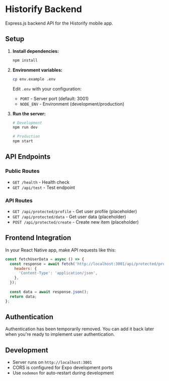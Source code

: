 # Historify Backend

Express.js backend API for the Historify mobile app.

## Setup

1. **Install dependencies:**
   ```bash
   npm install
   ```

2. **Environment variables:**
   ```bash
   cp env.example .env
   ```
   
   Edit `.env` with your configuration:
   - `PORT` - Server port (default: 3001)
   - `NODE_ENV` - Environment (development/production)

3. **Run the server:**
   ```bash
   # Development
   npm run dev
   
   # Production
   npm start
   ```

## API Endpoints

### Public Routes
- `GET /health` - Health check
- `GET /api/test` - Test endpoint

### API Routes
- `GET /api/protected/profile` - Get user profile (placeholder)
- `GET /api/protected/data` - Get user data (placeholder)
- `POST /api/protected/create` - Create new item (placeholder)

## Frontend Integration

In your React Native app, make API requests like this:

```javascript
const fetchUserData = async () => {
  const response = await fetch('http://localhost:3001/api/protected/profile', {
    headers: {
      'Content-Type': 'application/json',
    },
  });
  
  const data = await response.json();
  return data;
};
```

## Authentication

Authentication has been temporarily removed. You can add it back later when you're ready to implement user authentication.

## Development

- Server runs on `http://localhost:3001`
- CORS is configured for Expo development ports
- Use `nodemon` for auto-restart during development
